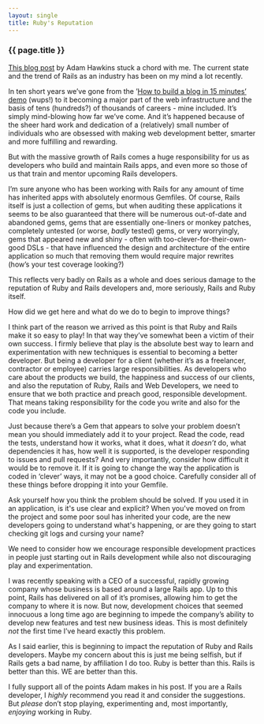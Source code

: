```yaml
---
layout: single
title: Ruby's Reputation
---
```


### {{ page.title }}

[This blog post](http://hawkins.io/2015/05/the-ruby-community-the-next-version/) by Adam Hawkins stuck a chord with me. The current state and the trend of Rails as an industry has been on my mind a lot recently.

In ten short years we’ve gone from the ’[How to build a blog in 15 minutes’ demo](https://www.youtube.com/watch?v=Gzj723LkRJY)  (wups!) to it becoming a major part of the web infrastructure and the basis of tens (hundreds?) of thousands of careers - mine included. It’s simply mind-blowing how far we’ve come. And it’s happened because of the sheer hard work and dedication of a (relatively) small number of individuals who are obsessed with making web development better, smarter and more fulfilling and rewarding.

But with the massive growth of Rails comes a huge responsibility for us as developers who build and maintain Rails apps, and even more so those of us that train and mentor upcoming Rails developers.

I’m sure anyone who has been working with Rails for any amount of time has inherited apps with absolutely enormous Gemfiles. Of course, Rails itself is just a collection of gems, but when auditing these applications it seems to be also guaranteed that there will be numerous out-of-date and abandoned gems, gems that are essentially one-liners or monkey patches, completely untested (or worse, _badly_ tested) gems, or very worryingly, gems that appeared new and shiny - often with too-clever-for-their-own-good DSLs - that have influenced the design and architecture of the entire application so much that removing them would require major rewrites (how’s your test coverage looking?)

This reflects very badly on Rails as a whole and does serious damage to the reputation of Ruby and Rails developers and, more seriously, Rails and Ruby itself.

How did we get here and what do we do to begin to improve things?

I think part of the reason we arrived as this point is that Ruby and Rails make it so easy to play! In that way they’ve somewhat been a victim of their own success. I firmly believe that play is the absolute best way to learn and experimentation with new techniques is essential to becoming a better developer. But being a developer for a client (whether it’s as a freelancer, contractor or employee) carries large responsibilities. As developers who care about the products we build, the happiness and success of our clients, and also the reputation of Ruby, Rails and Web Developers, we need to ensure that we both practice and preach good, responsible development. That means taking responsibility for the code you write and also for the code you include.

Just because there’s a Gem that appears to solve your problem doesn’t mean you should immediately add it to your project. Read the code, read the tests, understand how it works, what it does, what it _doesn’t_ do, what dependencies it has, how well it is supported, is the developer responding to issues and pull requests? And very importantly, consider how difficult it would be to remove it. If it is going to change the way the application is coded in ‘clever’ ways, it may not be a good choice. Carefully consider all of these things before dropping it into your Gemfile.

Ask yourself how you think the problem should be solved. If you used it in an application, is it's use clear and explicit? When you've moved on from the project and some poor soul has inherited your code, are the new developers going to understand what's happening, or are they going to start checking git logs and cursing your name?

We need to consider how we encourage responsible development practices in people just starting out in Rails development while also not discouraging play and experimentation.

I was recently speaking with a CEO of a successful, rapidly growing company whose business is based around a large Rails app. Up to this point, Rails has delivered on all of it’s promises, allowing him to get the company to where it is now. But now, development choices that seemed innocuous a long time ago are beginning to impede the company’s ability to develop new features and test new business ideas. This is most definitely _not_ the first time I’ve heard exactly this problem.

As I said earlier, this is beginning to impact the reputation of Ruby and Rails developers. Maybe my concern about this is just me being selfish, but if Rails gets a bad name, by affiliation I do too. Ruby is better than this. Rails is better than this. WE are better than this.

I fully support all of the points Adam makes in his post. If you are a Rails developer, I _highly_ recommend you read it and consider the suggestions. But _please_ don’t stop playing, experimenting and, most importantly, _enjoying_ working in Ruby.  
